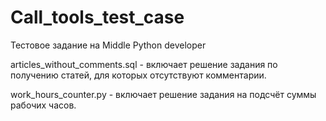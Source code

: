 # Call_tools_test_case

Тестовое задание на Middle Python developer

articles_without_comments.sql - включает решение задания по получению статей, для которых отсутствуют комментарии.

work_hours_counter.py - включает решение задания на подсчёт суммы рабочих часов.
